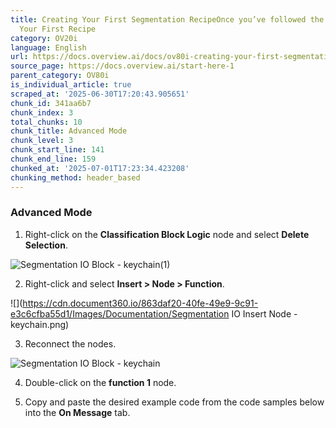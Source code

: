 ```yaml
---
title: Creating Your First Segmentation RecipeOnce you’ve followed the steps in Creating
  Your First Recipe
category: OV20i
language: English
url: https://docs.overview.ai/docs/ov80i-creating-your-first-segmentation-recipe
source_page: https://docs.overview.ai/start-here-1
parent_category: OV80i
is_individual_article: true
scraped_at: '2025-06-30T17:20:43.905651'
chunk_id: 341aa6b7
chunk_index: 3
total_chunks: 10
chunk_title: Advanced Mode
chunk_level: 3
chunk_start_line: 141
chunk_end_line: 159
chunked_at: '2025-07-01T17:23:34.423208'
chunking_method: header_based
---
```


### Advanced Mode

  1. Right-click on the **Classification Block Logic** node and select **Delete Selection**.

![Segmentation IO Block - keychain\(1\)](https://cdn.document360.io/863daf20-40fe-49e9-9c91-e3c6cfba55d1/Images/Documentation/Segmentation%20IO%20Block%20-%20keychain\(1\).png)

  2. Right-click and select **Insert > Node > Function**.

![](https://cdn.document360.io/863daf20-40fe-49e9-9c91-e3c6cfba55d1/Images/Documentation/Segmentation IO Insert Node - keychain.png)

  3. Reconnect the nodes.

![Segmentation IO Block - keychain](https://cdn.document360.io/863daf20-40fe-49e9-9c91-e3c6cfba55d1/Images/Documentation/Segmentation%20IO%20Block%20-%20keychain.png)

  4. Double-click on the **function 1** node.

  5. Copy and paste the desired example code from the code samples below into the **On Message** tab.
